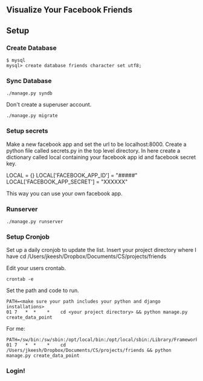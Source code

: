 ## Visualize Your Facebook Friends


## Setup

### Create Database

    $ mysql
    mysql> create database friends character set utf8;


### Sync Database

    ./manage.py syndb

Don't create a superuser account.

    ./manage.py migrate

### Setup secrets

Make a new facebook app and set the url to be localhost:8000. Create a python file called secrets.py in the top level directory. In here create a dictionary called local containing your facebook app id and facebook secret key.

LOCAL = {}
LOCAL['FACEBOOK_APP_ID'] =   "#####" 
LOCAL['FACEBOOK_APP_SECRET'] =   "XXXXXX"

This way you can use your own facebook app.


### Runserver

    ./manage.py runserver


### Setup Cronjob

Set up a daily cronjob to update the list. Insert your project directory where I have 
cd /Users/jkeesh/Dropbox/Documents/CS/projects/friends

Edit your users crontab.

    crontab -e

Set the path and code to run.

    PATH=<make sure your path includes your python and django installations>
    01 7   *  *    *    cd <your project directory> && python manage.py create_data_point


For me:

    PATH=/sw/bin:/sw/sbin:/opt/local/bin:/opt/local/sbin:/Library/Frameworks/Python.framework/Versions/Current/bin:/opt/local/bin:/usr/local/bin:/usr/bin:/bin:/usr/sbin:/sbin:/usr/local/bin:/usr/local/git/bin:/usr/texbin:/usr/X11/bin:/usr/local/sbin:/usr/local/mysql/bin:/Users/jkeesh/bin:/usr/X11R6/bin
    01 7   *  *    *    cd /Users/jkeesh/Dropbox/Documents/CS/projects/friends && python manage.py create_data_point


### Login!
